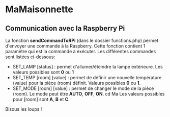 # MaMaisonnette
## Communication avec la Raspberry Pi
La fonction **sendCommandToRPi** (dans le dossier functions.php) permet d'envoyer une commande à la Raspberry. Cette fonction contient 1 paramètre qui est la commande à exécuter. Les différentes commandes sont listées ci-dessous:

* SET_LAMP [status] : permet d'allumer/éteindre la lampe extérieure. Les valeurs possibles sont **0** ou **1**
* SET_TEMP [room] [value] : permet de définir une nouvelle température (value) pour la pièce (room) définit. Valeurs possibles **0** ou **1**.
* SET_MODE [room] [value] : permet de changer le mode de la pièce (room). Le mode peut être **AUTO**, **OFF**, **ON**.
cd Ma
Les valeurs possibles pour [room] sont **A**, **B** et **C**.

Bisous les loups !